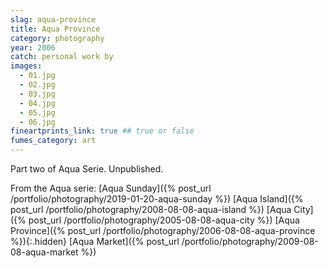 ```yaml
---
slag: aqua-province
title: Aqua Province
category: photography
year: 2006
catch: personal work by
images:
  - 01.jpg
  - 02.jpg
  - 03.jpg
  - 04.jpg
  - 05.jpg
  - 06.jpg
fineartprints_link: true ## true or false
fumes_category: art
---
```


Part two of Aqua Serie. Unpublished.

From the Aqua serie:
[Aqua Sunday]({% post_url /portfolio/photography/2019-01-20-aqua-sunday %})
[Aqua Island]({% post_url /portfolio/photography/2008-08-08-aqua-island %})
[Aqua City]({% post_url /portfolio/photography/2005-08-08-aqua-city %})
[Aqua Province]({% post_url /portfolio/photography/2006-08-08-aqua-province %}){:.hidden}
[Aqua Market]({% post_url /portfolio/photography/2009-08-08-aqua-market %})
